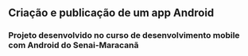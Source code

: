 ## Criação e publicação de um app Android
### Projeto desenvolvido no curso de desenvolvimento mobile com Android do Senai-Maracanã


